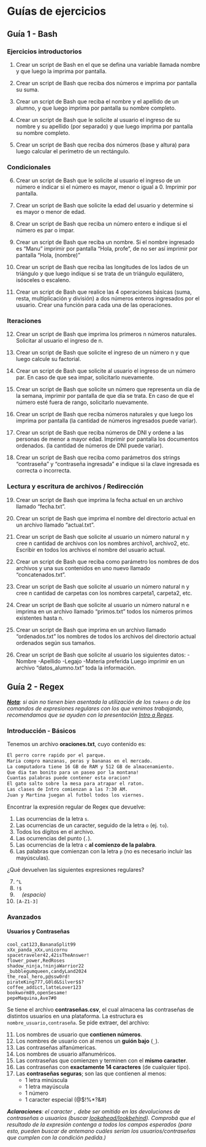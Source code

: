 # Guías de ejercicios 
## Guía 1 - Bash 
### Ejercicios introductorios 

1. Crear un script de Bash en el que se defina una variable llamada nombre y que luego la imprima por pantalla. 

2. Crear un script de Bash que reciba dos números e imprima por pantalla su suma.

3. Crear un script de Bash que reciba el nombre y el apellido de un alumno, y que luego imprima por pantalla su nombre completo. 

4. Crear un script de Bash que le solicite al usuario el ingreso de su nombre y su apellido (por separado) y que luego imprima por pantalla su nombre completo. 

5. Crear un script de Bash que reciba dos números (base y altura) para luego calcular el perímetro de un rectángulo. 

### Condicionales 

6. Crear un script de Bash que le solicite al usuario el ingreso de un número e indicar si el número es mayor, menor o igual a 0. Imprimir por pantalla. 

7. Crear un script de Bash que solicite la edad del usuario y determine si es mayor o menor de edad. 

8. Crear un script de Bash que reciba un número entero e indique si el número es par o impar. 

9. Crear un script de Bash que reciba un nombre. Si el nombre ingresado es “Manu” imprimir por pantalla “Hola, profe”, de no ser así imprimir por pantalla “Hola, (nombre)”

10. Crear un script de Bash que reciba las longitudes de los lados de un triángulo y que luego indique si se trata de un triángulo equilátero, isósceles o escaleno.

11. Crear un script de Bash que realice las 4 operaciones básicas (suma, resta, multiplicación y división) a dos números enteros ingresados por el usuario. Crear una función para cada una de las operaciones. 

### Iteraciones 

12. Crear un script de Bash que imprima los primeros n números naturales. Solicitar al usuario el ingreso de n. 

13. Crear un script de Bash que solicite el ingreso de un número n y que luego calcule su factorial. 

14. Crear un script de Bash que solicite al usuario el ingreso de un número par. En caso de que sea impar, solicitarlo nuevamente.

15. Crear un script de Bash que solicite un número que representa un día de la semana, imprimir por pantalla de que día se trata. En caso de que el número esté fuera de rango, solicitarlo nuevamente.

16. Crear un script de Bash que reciba números naturales y que luego los imprima por pantalla (la cantidad de números ingresados puede variar).

17. Crear un script de Bash que reciba números de DNI y ordene a las personas de menor a mayor edad. Imprimir por pantalla los documentos ordenados. (la cantidad de números de DNI puede variar).

18. Crear un script de Bash que reciba como parámetros dos strings “contraseña” y “contraseña ingresada” e indique si la clave ingresada es correcta o incorrecta. 

### Lectura y escritura de archivos / Redirección 

19. Crear un script de Bash que imprima la fecha actual en un archivo llamado “fecha.txt”.

20. Crear un script de Bash que imprima el nombre del directorio actual en un archivo llamado “actual.txt”.

21. Crear un script de Bash que solicite al usuario un número natural n y cree n cantidad de archivos con los nombres archivo1, archivo2, etc. Escribir en todos los archivos el nombre del usuario actual. 

22. Crear un script de Bash que reciba como parámetro los nombres de dos archivos y una sus contenidos en uno nuevo llamado “concatenados.txt”.

23. Crear un script de Bash que solicite al usuario un número natural n y cree n cantidad de carpetas con los nombres carpeta1, carpeta2, etc.

24. Crear un script de Bash que solicite al usuario un número natural n e imprima en un archivo llamado “primos.txt” todos los números primos existentes hasta n.

25. Crear un script de Bash que imprima en un archivo llamado “ordenados.txt” los nombres de todos los archivos del directorio actual ordenados según sus tamaños. 

26. Crear un script de Bash que solicite al usuario los siguientes datos: 
-Nombre
-Apellido
-Legajo 
-Materia preferida 
Luego imprimir en un archivo “datos_alumno.txt” toda la información. 

## Guía 2 - Regex

*<u>__Nota__</u>: si aún no tienen bien asentada la utilización de los `tokens` o de los comandos de expresiones regulares con los que venimos trabajando, recomendamos que se ayuden con la presentación [Intro a Regex](https://drive.google.com/file/d/1r44hko1kdqOjxsM7MhDOyG5yQH3HMmtB/view)*. 
### Introducción - Básicos

Tenemos un archivo **oraciones.txt**, cuyo contenido es:

```txt
El perro corre rapido por el parque.
Maria compro manzanas, peras y bananas en el mercado.
La computadora tiene 16 GB de RAM y 512 GB de almacenamiento.
Que dia tan bonito para un paseo por la montana!
Cuantas palabras puede contener esta oracion?
El gato salto sobre la mesa para atrapar el raton.
Las clases de Intro comienzan a las 7:30 AM.
Juan y Martina juegan al futbol todos los viernes.
```

Encontrar la expresión regular de Regex que devuelve:

1. Las ocurrencias de la letra `s`.
2. Las ocurrencias de un caracter, seguido de la letra `o` (ej. `to`).
3. Todos los dígitos en el archivo.
4. Las ocurrencias del punto (`.`).
5. Las ocurrencias de la letra `c` **al comienzo de la palabra**.
6. Las palabras que comienzan con la letra `p` (no es necesario incluir las mayúsculas).

¿Qué devuelven las siguientes expresiones regulares?

7. `^L`
8. `!$`
9. `‎ ` ‎  *(espacio)*
10. `[A-Z1-3]`

### Avanzados

#### Usuarios y Contraseñas

```csv
cool_cat123,BananaSplit99
xXx_panda_xXx,unicornu
spacetraveler42,42isTheAnswer!
flower_power,RedRoses
shadow_ninja,!ninjaWarrior22
_bubblegumqueen,candyLand2024
the_real_hero,p@ssw0rd!
pirateKing777,G0ld&Silver$$?
coffee_addict,latteLover123
bookworm89,openSesame!
pepeMaquina,Ave7#0
```

Se tiene el archivo **contraseñas.csv**, el cual almacena las contraseñas de distintos usuarios en una plataforma. La estructura es `nombre_usuario,contraseña`. Se pide extraer, del archivo:

11. Los nombres de usuario que **contienen números**.
12. Los nombres de usuario con al menos un **guión bajo** (`_`).
13. Las contraseñas alfanúmericas.
14. Los nombres de usuario alfanuméricos.
15. Las contraseñas que comienzen y terminen con el **mismo caracter**.
16. Las contraseñas con **exactamente 14 caracteres** (de cualquier tipo).
17. Las **contraseñas seguras**; son las que contienen al menos:
	- 1 letra minúscula
	- 1 letra mayúscula
	- 1 número
	- 1 caracter especial (@$!%\*?&#)

*__Aclaraciones__: el caracter `,` debe ser omitido en las devoluciones de contraseñas o usuarios (buscar [<u>lookahead</u>/<u>lookbehind</u>](https://medium.com/@NALSengineering/regex-for-dummies-lookaround-assertions-lookaheads-and-lookbehinds-408c94eacaf7)). Comprobá que el resultado de la expresión contenga a todos los campos esperados (para esto, pueden buscar de antemano cuáles serían los usuarios/contraseñas que cumplen con la condición pedida.)*
